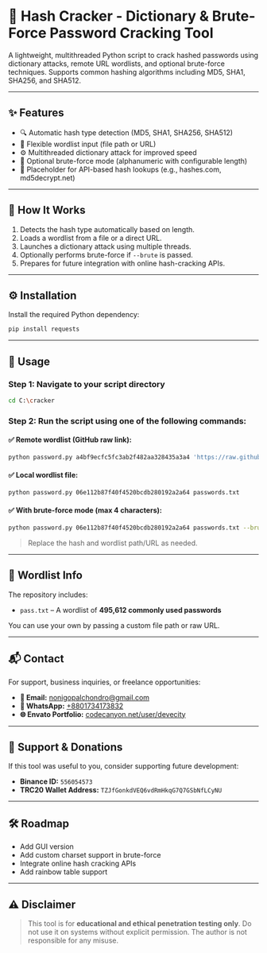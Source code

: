 # 🔐 Hash Cracker - Dictionary & Brute-Force Password Cracking Tool

A lightweight, multithreaded Python script to crack hashed passwords using dictionary attacks, remote URL wordlists, and optional brute-force techniques. Supports common hashing algorithms including MD5, SHA1, SHA256, and SHA512.

---

## ✨ Features

* 🔍 Automatic hash type detection (MD5, SHA1, SHA256, SHA512)
* 📁 Flexible wordlist input (file path or URL)
* ⚙️ Multithreaded dictionary attack for improved speed
* 🧠 Optional brute-force mode (alphanumeric with configurable length)
* 🧹 Placeholder for API-based hash lookups (e.g., hashes.com, md5decrypt.net)

---

## 🧠 How It Works

1. Detects the hash type automatically based on length.
2. Loads a wordlist from a file or a direct URL.
3. Launches a dictionary attack using multiple threads.
4. Optionally performs brute-force if `--brute` is passed.
5. Prepares for future integration with online hash-cracking APIs.

---

## ⚙️ Installation

Install the required Python dependency:

```bash
pip install requests
```

---

## 🚀 Usage

### Step 1: Navigate to your script directory

```bash
cd C:\cracker
```

### Step 2: Run the script using one of the following commands:

#### ✅ Remote wordlist (GitHub raw link):

```bash
python password.py a4bf9ecfc5fc3ab2f482aa328435a3a4 'https://raw.githubusercontent.com/nonigopalchandro/password/refs/heads/main/pass.txt'
```

#### ✅ Local wordlist file:

```bash
python password.py 06e112b87f40f4520bcdb280192a2a64 passwords.txt
```

#### ✅ With brute-force mode (max 4 characters):

```bash
python password.py 06e112b87f40f4520bcdb280192a2a64 passwords.txt --brute 4
```

> Replace the hash and wordlist path/URL as needed.

---

## 📁 Wordlist Info

The repository includes:

* `pass.txt` – A wordlist of **495,612 commonly used passwords**

You can use your own by passing a custom file path or raw URL.

---

## 📬 Contact

For support, business inquiries, or freelance opportunities:

* **📧 Email:** [nonigopalchondro@gmail.com](mailto:nonigopalchondro@gmail.com)
* **👥 WhatsApp:** [+8801734173832](https://wa.me/8801734173832)
* **🌐 Envato Portfolio:** [codecanyon.net/user/devecity](https://codecanyon.net/user/devecity)

---

## 💖 Support & Donations

If this tool was useful to you, consider supporting future development:

* **Binance ID:** `556054573`
* **TRC20 Wallet Address:** `TZJfGonkdVEQ6vdRmHkqG7Q7GSbNfLCyNU`

---

## 🛠️ Roadmap

* Add GUI version
* Add custom charset support in brute-force
* Integrate online hash cracking APIs
* Add rainbow table support

---

## ⚠️ Disclaimer

> This tool is for **educational and ethical penetration testing only**. Do not use it on systems without explicit permission. The author is not responsible for any misuse.
